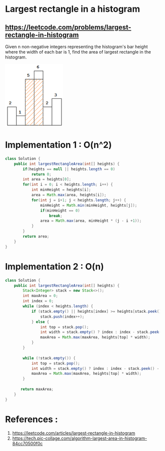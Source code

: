 # Largest rectangle in a histogram
## https://leetcode.com/problems/largest-rectangle-in-histogram

Given n non-negative integers representing the histogram's bar height where the width of each bar is 1, find the area of largest rectangle in the histogram.

![Largest Rectangle in a histogram](histogram_area.png?raw=true "Title")

# Implementation 1 : O(n^2)
```java
class Solution {
    public int largestRectangleArea(int[] heights) {
        if(heights == null || heights.length == 0)
            return 0;
        int area = heights[0];
        for(int i = 0; i < heights.length; i++) {
            int minHeight = heights[i];
            area = Math.max(area, heights[i]);
            for(int j = i+1; j < heights.length; j++) {
                minHeight = Math.min(minHeight, heights[j]);
                if(minHeight == 0)
                    break;
                area = Math.max(area, minHeight * (j - i +1));
            }
        }
        return area;
    }
}
```

# Implementation 2 : O(n)
```java
class Solution {
    public int largestRectangleArea(int[] heights) {
        Stack<Integer> stack = new Stack<>();
        int maxArea = 0;
        int index = 0;
        while (index < heights.length) {
            if (stack.empty() || heights[index] >= heights[stack.peek()]) {
                stack.push(index++);
            } else {
                int top = stack.pop();
                int width = stack.empty() ? index : index - stack.peek() - 1;
                maxArea = Math.max(maxArea, heights[top] * width);
            }
        }

        while (!stack.empty()) {
            int top = stack.pop();
            int width = stack.empty() ? index : index - stack.peek() - 1;
            maxArea = Math.max(maxArea, heights[top] * width);
        }

       return maxArea;
    }
}
```

# References :
1. https://leetcode.com/articles/largest-rectangle-in-histogram
2. https://tech.pic-collage.com/algorithm-largest-area-in-histogram-84cc70500f0c
